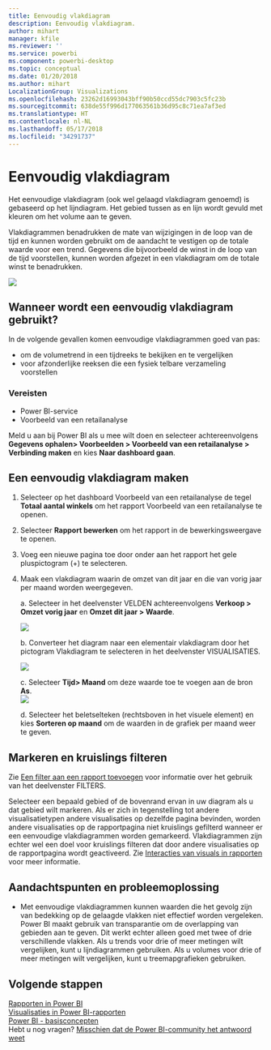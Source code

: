 ```yaml
---
title: Eenvoudig vlakdiagram
description: Eenvoudig vlakdiagram.
author: mihart
manager: kfile
ms.reviewer: ''
ms.service: powerbi
ms.component: powerbi-desktop
ms.topic: conceptual
ms.date: 01/20/2018
ms.author: mihart
LocalizationGroup: Visualizations
ms.openlocfilehash: 23262d16993043bff90b50ccd55dc7903c5fc23b
ms.sourcegitcommit: 638de55f996d177063561b36d95c8c71ea7af3ed
ms.translationtype: HT
ms.contentlocale: nl-NL
ms.lasthandoff: 05/17/2018
ms.locfileid: "34291737"
---
```

# <a name="basic-area-chart"></a>Eenvoudig vlakdiagram
Het eenvoudige vlakdiagram (ook wel gelaagd vlakdiagram genoemd) is gebaseerd op het lijndiagram. Het gebied tussen as en lijn wordt gevuld met kleuren om het volume aan te geven. 

Vlakdiagrammen benadrukken de mate van wijzigingen in de loop van de tijd en kunnen worden gebruikt om de aandacht te vestigen op de totale waarde voor een trend. Gegevens die bijvoorbeeld de winst in de loop van de tijd voorstellen, kunnen worden afgezet in een vlakdiagram om de totale winst te benadrukken.

![](media/power-bi-visualization-basic-area-chart/powerbi-area-chartnew.png)

## <a name="when-to-use-a-basic-area-chart"></a>Wanneer wordt een eenvoudig vlakdiagram gebruikt?
In de volgende gevallen komen eenvoudige vlakdiagrammen goed van pas:

* om de volumetrend in een tijdreeks te bekijken en te vergelijken 
* voor afzonderlijke reeksen die een fysiek telbare verzameling voorstellen

### <a name="prerequisites"></a>Vereisten
 - Power BI-service
 - Voorbeeld van een retailanalyse

Meld u aan bij Power BI als u mee wilt doen en selecteer achtereenvolgens **Gegevens ophalen\> Voorbeelden \> Voorbeeld van een retailanalyse > Verbinding maken** en kies **Naar dashboard gaan**. 

## <a name="create-a-basic-area-chart"></a>Een eenvoudig vlakdiagram maken
 

1. Selecteer op het dashboard Voorbeeld van een retailanalyse de tegel **Totaal aantal winkels** om het rapport Voorbeeld van een retailanalyse te openen.
2. Selecteer **Rapport bewerken** om het rapport in de bewerkingsweergave te openen.
3. Voeg een nieuwe pagina toe door onder aan het rapport het gele pluspictogram (+) te selecteren.
4. Maak een vlakdiagram waarin de omzet van dit jaar en die van vorig jaar per maand worden weergegeven.
   
   a. Selecteer in het deelvenster VELDEN achtereenvolgens **Verkoop \> Omzet vorig jaar** en **Omzet dit jaar > Waarde**.

   ![](media/power-bi-visualization-basic-area-chart/power-bi-bar-chart.png)

   b.  Converteer het diagram naar een elementair vlakdiagram door het pictogram Vlakdiagram te selecteren in het deelvenster VISUALISATIES.

   ![](media/power-bi-visualization-basic-area-chart/convertchart.png)
   
   c.  Selecteer **Tijd\> Maand** om deze waarde toe te voegen aan de bron **As**.   
   ![](media/power-bi-visualization-basic-area-chart/powerbi-area-chartnew.png)
   
   d.  Selecteer het beletselteken (rechtsboven in het visuele element) en kies **Sorteren op maand** om de waarden in de grafiek per maand weer te geven.

## <a name="highlighting-and-cross-filtering"></a>Markeren en kruislings filteren
Zie [Een filter aan een rapport toevoegen](power-bi-report-add-filter.md) voor informatie over het gebruik van het deelvenster FILTERS.

Selecteer een bepaald gebied of de bovenrand ervan in uw diagram als u dat gebied wilt markeren.  Als er zich in tegenstelling tot andere visualisatietypen andere visualisaties op dezelfde pagina bevinden, worden andere visualisaties op de rapportpagina niet kruislings gefilterd wanneer er een eenvoudige vlakdiagrammen worden gemarkeerd. Vlakdiagrammen zijn echter wel een doel voor kruislings filteren dat door andere visualisaties op de rapportpagina wordt geactiveerd. Zie [Interacties van visuals in rapporten](service-reports-visual-interactions.md) voor meer informatie.

## <a name="considerations-and-troubleshooting"></a>Aandachtspunten en probleemoplossing
* Met eenvoudige vlakdiagrammen kunnen waarden die het gevolg zijn van bedekking op de gelaagde vlakken niet effectief worden vergeleken. Power BI maakt gebruik van transparantie om de overlapping van gebieden aan te geven. Dit werkt echter alleen goed met twee of drie verschillende vlakken. Als u trends voor drie of meer metingen wilt vergelijken, kunt u lijndiagrammen gebruiken. Als u volumes voor drie of meer metingen wilt vergelijken, kunt u treemapgrafieken gebruiken.

## <a name="next-steps"></a>Volgende stappen
[Rapporten in Power BI](service-reports.md)  
[Visualisaties in Power BI-rapporten](power-bi-report-visualizations.md)  
[Power BI - basisconcepten](service-basic-concepts.md)  
Hebt u nog vragen? [Misschien dat de Power BI-community het antwoord weet](http://community.powerbi.com/)

